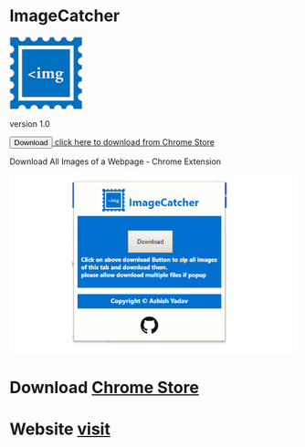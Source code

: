 # ImageCatcher 
![alt-text](https://github.com/AshishAYadav/ImageCatcher/blob/master/images/ImgCatcher_128.png)

version 1.0

 
 <a href="https://chrome.google.com/webstore/detail/imagecatcher/behohaaniomgmcdkjjgmndgnhaipkkkd">
  <input type="button" value="Download">
  click here to download from Chrome Store
  </a>
       
        

Download All Images of a Webpage - Chrome Extension

![alt-text](https://github.com/AshishAYadav/ImageCatcher/blob/master/ImgcatcherOg.PNG)

# Download [Chrome Store](https://chrome.google.com/webstore/detail/imagecatcher/behohaaniomgmcdkjjgmndgnhaipkkkd)
# Website [visit](http://ImgCatcher.ml)
